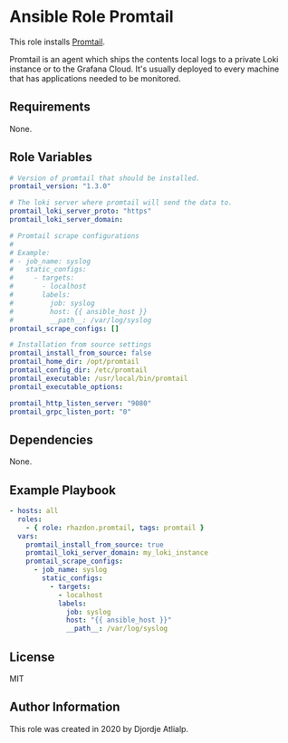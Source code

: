 Ansible Role Promtail
=====================

This role installs [Promtail](https://github.com/grafana/loki/tree/master/docs/clients/promtail).

Promtail is an agent which ships the contents local logs to a private Loki instance or to the Grafana Cloud.
It's usually deployed to every machine that has applications needed to be monitored.  

Requirements
------------
None.

Role Variables
--------------

``` yaml
# Version of promtail that should be installed.
promtail_version: "1.3.0"

# The loki server where promtail will send the data to.
promtail_loki_server_proto: "https"
promtail_loki_server_domain:

# Promtail scrape configurations
#
# Example:
# - job_name: syslog
#   static_configs:
#     - targets:
#       - localhost
#       labels:
#         job: syslog
#         host: {{ ansible_host }}
#         __path__: /var/log/syslog
promtail_scrape_configs: []

# Installation from source settings
promtail_install_from_source: false
promtail_home_dir: /opt/promtail
promtail_config_dir: /etc/promtail
promtail_executable: /usr/local/bin/promtail
promtail_executable_options:

promtail_http_listen_server: "9080"
promtail_grpc_listen_port: "0"
```

Dependencies
------------
None.

Example Playbook
----------------

``` yaml
- hosts: all
  roles:
    - { role: rhazdon.promtail, tags: promtail }
  vars:
    promtail_install_from_source: true
    promtail_loki_server_domain: my_loki_instance
    promtail_scrape_configs:
      - job_name: syslog
        static_configs:
          - targets:
            - localhost
            labels:
              job: syslog
              host: "{{ ansible_host }}"
              __path__: /var/log/syslog
```

License
-------

MIT

Author Information
------------------

This role was created in 2020 by Djordje Atlialp.
